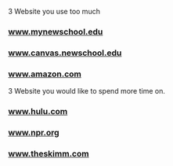 3 Website you use too much 
### www.mynewschool.edu 
### www.canvas.newschool.edu
### www.amazon.com
3 Website you would like to spend more time on.
### www.hulu.com
### www.npr.org
### www.theskimm.com
